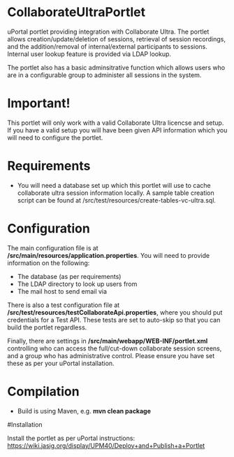 # CollaborateUltraPortlet
uPortal portlet providing integration with Collaborate Ultra. The portlet allows creation/update/deletion of sessions, retrieval of session recordings, and the addition/removal of internal/external participants to sessions. Internal user lookup feature is provided via LDAP lookup. 

The portlet also has a basic adminsitrative function which allows users who are in a configurable group to administer all sessions in the system.

# Important!

This portlet will only work with a valid Collaborate Ultra licencse and setup. If you have a valid setup you will have been given API information which you will need to configure the portlet.

# Requirements

* You will need a database set up which this portlet will use to cache collaborate ultra session information locally. A sample table creation script can be found at /src/test/resources/create-tables-vc-ultra.sql.

# Configuration

The main configuration file is at **/src/main/resources/application.properties**. You will need to provide information on the following:

* The database (as per requirements)
* The LDAP directory to look up users from
* The mail host to send email via

There is also a test configuration file at **/src/test/resources/testCollaborateApi.properties**, where you should put credentials for a Test API. These tests are set to auto-skip so that you can build the portlet regardless.

Finally, there are settings in **/src/main/webapp/WEB-INF/portlet.xml** controlling who can access the full/cut-down collaborate session screens, and a group who has administrative control. Please ensure you have set these as per your uPortal installation.

# Compilation

* Build is using Maven, e.g. **mvn clean package**

#Installation

Install the portlet as per uPortal instructions: https://wiki.jasig.org/display/UPM40/Deploy+and+Publish+a+Portlet

